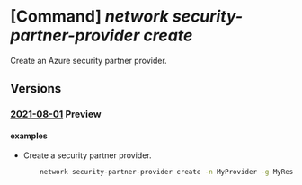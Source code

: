 # [Command] _network security-partner-provider create_

Create an Azure security partner provider.

## Versions

### [2021-08-01](/Resources/mgmt-plane/L3N1YnNjcmlwdGlvbnMve30vcmVzb3VyY2Vncm91cHMve30vcHJvdmlkZXJzL21pY3Jvc29mdC5uZXR3b3JrL3NlY3VyaXR5cGFydG5lcnByb3ZpZGVycy97fQ==/2021-08-01.xml) **Preview**

<!-- mgmt-plane /subscriptions/{}/resourcegroups/{}/providers/microsoft.network/securitypartnerproviders/{} 2021-08-01 -->

#### examples

- Create a security partner provider.
    ```bash
        network security-partner-provider create -n MyProvider -g MyResourceGroup --vhub MyVirtualHub --provider Checkpoint
    ```
